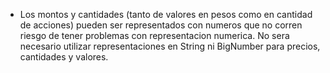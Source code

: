 - Los montos y cantidades (tanto de valores en pesos como en cantidad de acciones) pueden ser representados con numeros que no corren riesgo de tener problemas con representacion numerica. No sera necesario utilizar representaciones en String ni BigNumber para precios, cantidades y valores.